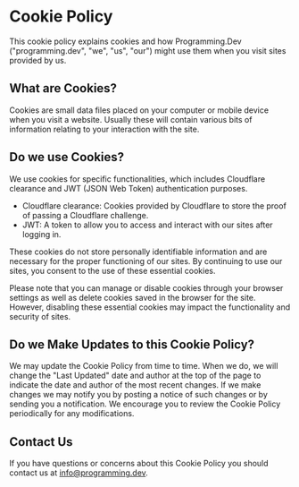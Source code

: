 # Cookie Policy

This cookie policy explains cookies and how Programming.Dev ("programming.dev", "we", "us", "our") might use them when you visit sites provided by us.

## What are Cookies?

Cookies are small data files placed on your computer or mobile device when you visit a website. Usually these will contain various bits of information relating to your interaction with the site.

## Do we use Cookies?

We use cookies for specific functionalities, which includes Cloudflare clearance and JWT (JSON Web Token) authentication purposes.

- Cloudflare clearance: Cookies provided by Cloudflare to store the proof of passing a Cloudflare challenge.
- JWT: A token to allow you to access and interact with our sites after logging in.

These cookies do not store personally identifiable information and are necessary for the proper functioning of our sites. By continuing to use our sites, you consent to the use of these essential cookies.

Please note that you can manage or disable cookies through your browser settings as well as delete cookies saved in the browser for the site. However, disabling these essential cookies may impact the functionality and security of sites.

## Do we Make Updates to this Cookie Policy?

We may update the Cookie Policy from time to time. When we do, we will change the "Last Updated" date and author at the top of the page to indicate the date and author of the most recent changes. If we make changes we may notify you by posting a notice of such changes or by sending you a notification. We encourage you to review the Cookie Policy periodically for any modifications.

## Contact Us

If you have questions or concerns about this Cookie Policy you should contact us at info@programming.dev.
